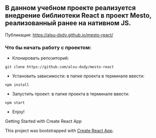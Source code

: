 ## В данном учебном проекте реализуется внедрение библиотеки React в проект Mesto, реализованный ранее на нативном JS.

Публикация:
https://alsu-dxdy.github.io/mesto-react/

### Что бы начать работу с проектом:

- Клонировать репозиторий:

```
git clone https://github.com/alsu-dxdy/mesto-react
```

- Установить зависимости: в папке проекта в терминале ввести:

```
npm install
```

- Запустить проект: в папке проекта в терминале ввести:

```
npm start
```
- Enjoy!

Getting Started with Create React App

This project was bootstrapped with [Create React App](https://github.com/facebook/create-react-app).